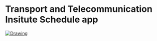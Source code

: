 Transport and Telecommunication Insitute Schedule app
=======

<a href="https://play.google.com/store/apps/details?id=lv.tti.app"><img src="http://www.nhl.com/nhl/images/mobile/landing/btn-google_play.png" alt="Drawing"/></a>
